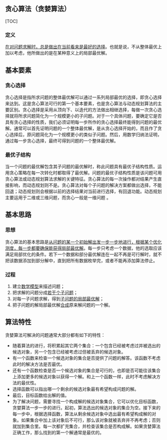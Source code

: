 ## 贪心算法（贪婪算法）

[TOC]

### 定义

<u>在对问题求解时，总是做出在当前看来是最好的选择</u>。也就是说，不从整体最优上加以考虑，他所做出的是在某种意义上的局部最优解。

## 基本要素

### 贪心选择

贪心选择是指所求问题的整体最优解可以通过一系列局部最优的选择，即贪心选择来达到。这是贪心算法可行的第一个基本要素，也是贪心算法与动态规划算法的主要区别。贪心选择是采用从顶向下、以迭代的方法做出相继选择，每做一次贪心选择就将所求问题简化为一个规模更小的子问题。对于一个具体问题，要确定它是否具有贪心选择的性质，我们必须证明每一步所作的贪心选择最终能得到问题的最优解。通常可以首先证明问题的一个整体最优解，是从贪心选择开始的，而且作了贪心选择后，原问题简化为一个规模更小的类似子问题。然后，用数学归纳法证明，通过每一步贪心选择，最终可得到问题的一个整体最优解。

### 最优子结构

当一个问题的最优解包含其子问题的最优解时，称此问题具有最优子结构性质。运用贪心策略在每一次转化时都取得了最优解。问题的最优子结构性质是该问题可用贪心算法或动态规划算法求解的关键特征。贪心算法的每一次操作都对结果产生直接影响，而动态规划则不是。贪心算法对每个子问题的解决方案都做出选择，不能回退；动态规划则会根据以前的选择结果对当前进行选择，有回退功能。动态规划主要运用于二维或三维问题，而贪心一般是一维问题 。

## 基本思路

### 思想

贪心算法的基本思路是<u>从问题的某一个初始解出发一步一步地进行，根据某个优化测度，每一步都要确保能获得局部最优解</u>。每一步只考虑一个数据，他的选取应该满足局部优化的条件。若下一个数据和部分最优解连在一起不再是可行解时，就不把该数据添加到部分解中，直到把所有数据枚举完，或者不能再添加算法停止。

### 过程

1. 建立<u>数学模型</u>来描述问题；
2. 把求解的问题分成<u>若干个子问题</u>；
3. 对每一子问题求解，得到<u>子问题的局部最优解</u>；
4. 把子问题的解局部最优解<u>合成</u>原来解问题的一个解。

## 算法特性

贪婪算法可解决的问题通常大部分都有如下的特性：

- 随着算法的进行，将积累起其它两个集合：一个包含已经被考虑过并被选出的候选对象，另一个包含已经被考虑过但被丢弃的候选对象。
- 有一个函数来检查一个候选对象的集合是否提供了问题的解答。该函数不考虑此时的解决方法是否最优。
- 还有一个函数检查是否一个候选对象的集合是可行的，也即是否可能往该集合上添加更多的候选对象以获得一个解。和上一个函数一样，此时不考虑解决方法的最优性。
- 选择函数可以指出哪一个剩余的候选对象最有希望构成问题的解。
- 最后，目标函数给出解的值。
- 为了解决问题，需要寻找一个构成解的候选对象集合，它可以优化目标函数，贪婪算法一步一步的进行。起初，算法选出的候选对象的集合为空。接下来的每一步中，根据选择函数，算法从剩余候选对象中选出最有希望构成解的对象。如果集合中加上该对象后不可行，那么该对象就被丢弃并不再考虑；否则就加到集合里。每一次都扩充集合，并检查该集合是否构成解。如果贪婪算法正确工作，那么找到的第一个解通常是最优的。